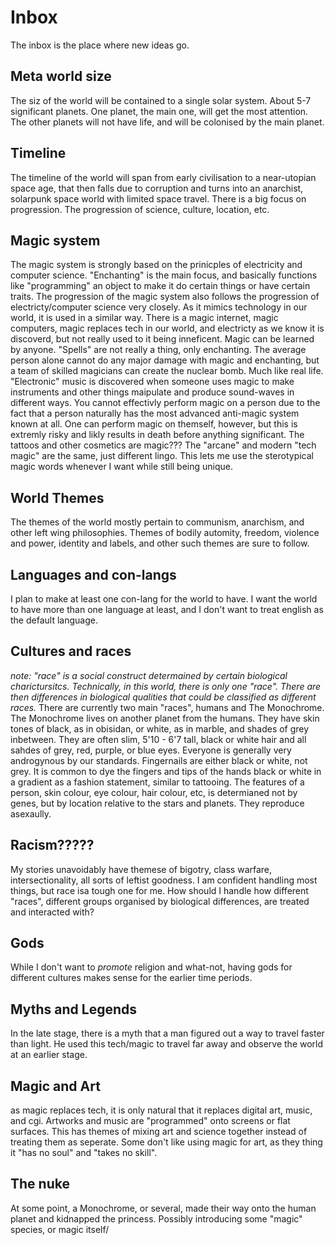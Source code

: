 # Inbox
The inbox is the place where new ideas go.

## Meta world size
The siz of the world will be contained to a single solar system. About 5-7 significant planets. One planet, the main one, will get the most attention. The other planets will not have life, and will be colonised by the main planet. 

## Timeline
The timeline of the world will span from early civilisation to a near-utopian space age, that then falls due to corruption and turns into an anarchist, solarpunk space world with limited space travel. There is a big focus on progression. The progression of science, culture, location, etc. 

## Magic system
The magic system is strongly based on the prinicples of electricity and computer science. "Enchanting" is the main focus, and basically functions like "programming" an object to make it do certain things or have certain traits. The progression of the magic system also follows the progression of electricty/computer science very closely. As it mimics technology in our world, it is used in a similar way. There is a magic internet, magic computers, magic replaces tech in our world, and electricty as we know it is discoverd, but not really used to it being inneficent. Magic can be learned by anyone. "Spells" are not really a thing, only enchanting. The average person alone cannot do any major damage with magic and enchanting, but a team of skilled magicians can create the nuclear bomb. Much like real life. "Electronic" music is discovered when someone uses magic to make instruments and other things maipulate and produce sound-waves in different ways. You cannot effectivly perform magic on a person due to the fact that a person naturally has the most advanced anti-magic system known at all. One can perform magic on themself, however, but this is extremly risky and likly results in death before anything significant. The tattoos and other cosmetics are magic??? The "arcane" and modern "tech magic" are the same, just different lingo. This lets me use the sterotypical magic words whenever I want while still being unique.

## World Themes
The themes of the world mostly pertain to communism, anarchism, and other left wing philosophies. Themes of bodily automity, freedom, violence and power, identity and labels, and other such themes are sure to follow.

## Languages and con-langs
I plan to make at least one con-lang for the world to have. I want the world to have more than one language at least, and I don't want to treat english as the default language.

## Cultures and races
*note: "race" is a social construct determained by certain biological charictursitcs. Technically, in this world, there is only one "race". There are then differences in biological qualities that could be classified as different races.*
There are currently two main "races", humans and The Monochrome. 
The Monochrome lives on another planet from the humans. They have skin tones of black, as in obisidan, or white, as in marble, and shades of grey inbetween. They are often slim, 5'10 - 6'7 tall, black or white hair and all sahdes of grey, red, purple, or blue eyes. Everyone is generally very androgynous by our standards. Fingernails are either black or white, not grey. It is common to dye the fingers and tips of the hands black or white in a gradient as a fashion statement, similar to tattooing. The features of a person, skin colour, eye colour, hair colour, etc, is determianed not by genes, but by location relative to the stars and planets. They reproduce asexaully. 

## Racism?????
My stories unavoidably have themese of bigotry, class warfare, intersectionality, all sorts of leftist goodness. I am confident handling most things, but race isa tough one for me. How should I handle how different "races", different groups organised by biological differences, are treated and interacted with?

## Gods
While I don't want to *promote* religion and what-not, having gods for different cultures makes sense for the earlier time periods.

## Myths and Legends
In the late stage, there is a myth that a man figured out a way to travel faster than light. He used this tech/magic to travel far away and observe the world at an earlier stage.

## Magic and Art
as magic replaces tech, it is only natural that it replaces digital art, music, and cgi. Artworks and music are "programmed" onto screens or flat surfaces. This has themes of mixing art and science together instead of treating them as seperate. Some don't like using magic for art, as they thing it "has no soul" and "takes no skill".

## The nuke
At some point, a Monochrome, or several, made their way onto the human planet and kidnapped the princess. Possibly introducing some "magic" species, or magic itself/
